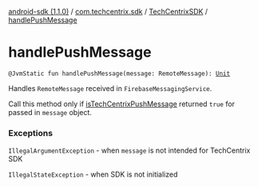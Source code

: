 [android-sdk (1.1.0)](../../index.md) / [com.techcentrix.sdk](../index.md) / [TechCentrixSDK](index.md) / [handlePushMessage](./handle-push-message.md)

# handlePushMessage

`@JvmStatic fun handlePushMessage(message: RemoteMessage): `[`Unit`](https://kotlinlang.org/api/latest/jvm/stdlib/kotlin/-unit/index.html)

Handles `RemoteMessage` received in `FirebaseMessagingService`.

Call this method only if [isTechCentrixPushMessage](is-tech-centrix-push-message.md) returned `true` for passed in `message` object.

### Exceptions

`IllegalArgumentException` - when `message` is not intended for TechCentrix SDK

`IllegalStateException` - when SDK is not initialized